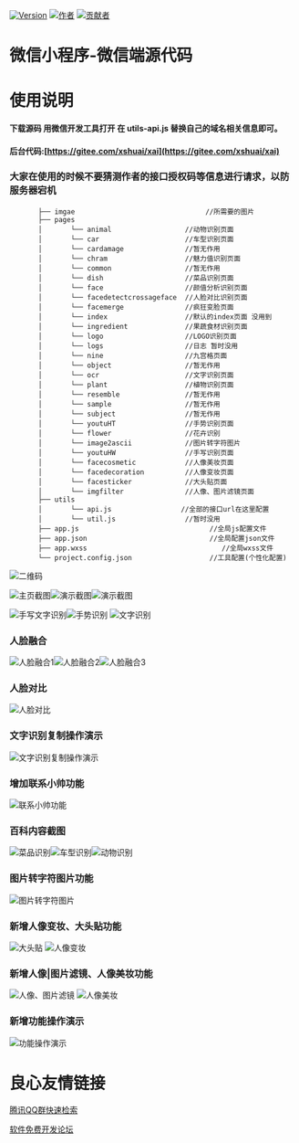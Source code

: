 [![Version](https://img.shields.io/badge/version-1.0.4.1-brightgreen.svg)](https://gitee.com/xshuai/weixinxiaochengxu/)
[![作者](https://img.shields.io/badge/%E4%BD%9C%E8%80%85-%E5%B0%8F%E5%B8%85%E4%B8%B6-7AD6FD.svg)](https://www.xsshome.cn/xai)
[![贡献者](https://img.shields.io/badge/%E8%B4%A1%E7%8C%AE%E8%80%85-%E5%87%A4%E5%85%AE-7AD6FD.svg)](https://gitee.com/lujianwen/)

# 微信小程序-微信端源代码
 
# 使用说明
#### 下载源码 用微信开发工具打开  在 **utils-api.js** 替换自己的域名相关信息即可。
#### 后台代码:[https://gitee.com/xshuai/xai](https://gitee.com/xshuai/xai)
### **大家在使用的时候不要猜测作者的接口授权码等信息进行请求，以防服务器宕机** 

```
       ├── imgae                                //所需要的图片
       ├── pages                               
       │       └── animal                  //动物识别页面  
       │       └── car                     //车型识别页面  
       │       └── cardamage               //暂无作用
       │       └── chram                   //魅力值识别页面      
       │       └── common                  //暂无作用
       │       └── dish                    //菜品识别页面  
       │       └── face                    //颜值分析识别页面  
       │       └── facedetectcrossageface  //人脸对比识别页面  
       │       └── facemerge               //疯狂变脸页面
       │       └── index                   //默认的index页面 没用到
       │       └── ingredient              //果蔬食材识别页面  
       │       └── logo                    //LOGO识别页面  
       │       └── logs                    //日志 暂时没用       
       │       └── nine                    //九宫格页面
       │       └── object                  //暂无作用
       │       └── ocr                     //文字识别页面  
       │       └── plant                   //植物识别页面
       │       └── resemble                //暂无作用
       │       └── sample                  //暂无作用
       │       └── subject                 //暂无作用
       │       └── youtuHT                 //手势识别页面
       │       └── flower                  //花卉识别
       │       └── image2ascii             //图片转字符图片	   
       │       └── youtuHW                 //手写识别页面       
       │       └── facecosmetic            //人像美妆页面 
       │       └── facedecoration          //人像变妆页面 
       │       └── facesticker             //大头贴页面 
       │       └── imgfilter               //人像、图片滤镜页面 	   
       ├── utils                                
       │       └── api.js                 //全部的接口url在这里配置
       │       └── util.js                 //暂时没用       
       ├── app.js                                //全局js配置文件
       ├── app.json                              //全局配置json文件
       ├── app.wxss                                 //全局wxss文件
       └── project.config.json                   //工具配置(个性化配置)
```


![二维码](https://gitee.com/uploads/images/2018/0321/090238_ec240de3_131538.jpeg "微信扫一扫体验")

![主页截图](https://images.gitee.com/uploads/images/2018/0913/100407_56df1ab4_131538.jpeg "首页.jpg")![演示截图](https://gitee.com/uploads/images/2018/0321/090627_ac62a47f_131538.jpeg "演示截图")![演示截图](https://gitee.com/uploads/images/2018/0321/090639_bbaa6a41_131538.jpeg "演示截图")

![手写文字识别](https://gitee.com/uploads/images/2018/0323/134845_c4ccd070_131538.jpeg "手写文字识别")![手势识别](https://gitee.com/uploads/images/2018/0323/134911_577fb731_131538.jpeg "手势识别")
![文字识别](https://gitee.com/uploads/images/2018/0702/094502_005d2a2b_131538.jpeg "ocr.jpg")

### 人脸融合

![人脸融合1](https://gitee.com/uploads/images/2018/0528/091126_a5e1e073_131538.jpeg "1.jpg")![人脸融合2](https://gitee.com/uploads/images/2018/0528/091139_49cf2a60_131538.jpeg "2.jpg")![人脸融合3](https://gitee.com/uploads/images/2018/0528/091153_18868301_131538.jpeg "3.jpg")

### 人脸对比

![人脸对比](https://gitee.com/uploads/images/2018/0530/163342_96241413_131538.gif "演示.gif")

### 文字识别复制操作演示
![文字识别复制操作演示](https://gitee.com/uploads/images/2018/0702/105636_86b3f1f6_131538.gif "文字识别复制操作演示")

### 增加联系小帅功能
![联系小帅功能](https://gitee.com/uploads/images/2018/0703/094549_943bd258_131538.png "在线客服功能")

### 百科内容截图

![菜品识别](https://images.gitee.com/uploads/images/2018/0727/085300_ff7047a9_131538.jpeg "菜品识别")![车型识别](https://images.gitee.com/uploads/images/2018/0727/085319_7b2b3bc3_131538.jpeg "车型识别")![动物识别](https://images.gitee.com/uploads/images/2018/0727/085335_34fb1bfb_131538.jpeg "动物识别")


### 图片转字符图片功能
![图片转字符图片](https://wximage-1251091977.cos.ap-beijing.myqcloud.com/xai/%E9%A1%B5%E9%9D%A2%E5%BD%95%E5%B1%8F%E6%98%BE%E7%A4%BA.gif "图片转字符图片功能")

### 新增人像变妆、大头贴功能
![大头贴](https://images.gitee.com/uploads/images/2018/0913/101226_fabb8916_131538.jpeg "大头贴")  ![人像变妆](https://images.gitee.com/uploads/images/2018/0913/100610_472a55d2_131538.jpeg "人像变妆")

### 新增人像|图片滤镜、人像美妆功能
![人像、图片滤镜](https://images.gitee.com/uploads/images/2018/0913/100719_e429e6e7_131538.jpeg "人像、图片滤镜")  ![人像美妆](https://images.gitee.com/uploads/images/2018/0913/100551_8566afa3_131538.jpeg "人像美妆")

### 新增功能操作演示
![功能操作演示](https://worknote-1251091977.cos.ap-beijing.myqcloud.com/%E5%8A%9F%E8%83%BD%E6%BC%94%E7%A4%BA.gif?q-sign-algorithm=sha1&q-ak=AKIDFmeFGGsk5YlIflBRf6xPGoKFP9EiB44m&q-sign-time=1536807830;1536809630&q-key-time=1536807830;1536809630&q-header-list=&q-url-param-list=&q-signature=236b760df97c979987228c81ead50f6c0ac2cfdd&x-cos-security-token=ddad0e84e561a0361cfd13d3b1824888b78bdbc710001&response-content-disposition=attachment "功能演示")

 # 良心友情链接

[腾讯QQ群快速检索](http://u.720life.cn/s/8cf73f7c)

[软件免费开发论坛](http://u.720life.cn/s/bbb01dc0)